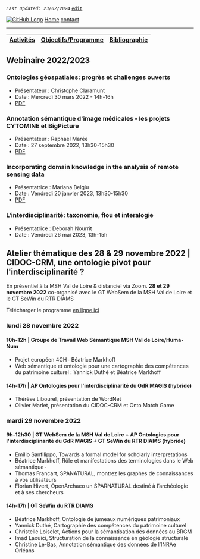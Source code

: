 
_`Last Updated: 23/02/2024`_ [`edit`](https://github.com/Madouck/markdown-pages/blob/main/pages/activites.md)

[![GitHub Logo](assets/user/github.png)](https://github.com/Madouck/markdown-pages)
[Home](.)
[contact](?page=contact)

---
| [Activités](?page=activites) | [Objectifs/Programme](?page=objectifs-et-programme) | [Bibliographie](?page=bibliographie) |
|---|---|---|

## Webinaire 2022/2023

### Ontologies géospatiales: progrès et challenges ouverts 

- Présentateur : Christophe Claramunt
- Date : Mercredi 30 mars 2022 - 14h-16h
- [PDF](https://github.com/MAGISAR4/project/blob/main/webinaires/GeoSpatialOntologiesCC.pdf)

### Annotation sémantique d'image médicales - les projets CYTOMINE et BigPicture

- Présentateur : Raphael Marée
- Date : 27 septembre 2022, 13h30-15h30
- [PDF](https://github.com/MAGISAR4/project/blob/main/webinaires/Cytomine_GIS_Sept2022.pdf)

### Incorporating domain knowledge in the analysis of remote sensing data

- Présentatrice : Mariana Belgiu
- Date : Vendredi 20 janvier 2023, 13h30-15h30
- [PDF](https://github.com/MAGISAR4/ontologies_4_interdisciplinarity/blob/main/webinaires/GeoSpatialOntologiesCC.pdf)

### L'interdisciplinarité: taxonomie, flou et interalogie

- Présentatrice : Deborah Nourrit
- Date : Vendredi 26 mai 2023, 13h-15h

## Atelier thématique des 28 & 29 novembre 2022 | CIDOC-CRM, une ontologie pivot pour l'interdisciplinarité ?

En présentiel à la MSH Val de Loire & distanciel via Zoom. **28 et 29 novembre 2022**
co-organisé avec le GT WebSem de la MSH Val de Loire et le GT SeWin du RTR DIAMS

Télécharger le programme [en ligne ici](https://github.com/MAGISAR4/ontologies_4_interdisciplinarity/raw/main/ateliers/Journ%C3%A9es_ontologies_websemantique_28-29Nov2022.pdf)
### lundi 28 novembre 2022 

#### 10h-12h | Groupe de Travail Web Sémantique MSH Val de Loire/Huma-Num  
- Projet européen 4CH ∙ Béatrice Markhoff  
- Web sémantique et ontologie pour une cartographie des compétences du patrimoine culturel : Yannick Duthé et Béatrice Markhoff  

#### 14h-17h | AP Ontologies pour l'interdisciplinarité du GdR MAGIS (hybride)   
- Thérèse Libourel, présentation de WordNet  
- Olivier Marlet, présentation du CIDOC-CRM et Onto Match Game  

### mardi 29 novembre 2022

####  9h-12h30 | GT WebSem de la MSH Val de Loire + AP Ontologies pour l'interdisciplinarité du GdR MAGIS + GT SeWin du RTR DIAMS (hybride)  
- Emilio Sanfilippo, Towards a formal model for scholarly interpretations  
- Béatrice Markhoff, Rôle et manifestations des terminologies dans le Web sémantique ∙ 
- Thomas Francart, SPANATURAL, montrez les graphes de connaissances à vos utilisateurs  
- Florian Hivert, OpenArchaeo un SPARNATURAL destiné à l’archéologie et à ses chercheurs  

#### 14h-17h | GT SeWin du RTR DIAMS  
- Béatrice Markhoff, Ontologie de jumeaux numériques patrimoniaux  
- Yannick Duthé, Cartographie des compétences du patrimoine culturel  
- Christelle Loiselet, Actions pour la sémantisation des données au BRGM  
- Imad Laouici, Structuration de la connaissance en géologie structurale  
- Christine Le-Bas, Annotation sémantique des données de l’INRAe Orléans  
